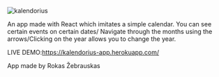 ![kalendorius](https://user-images.githubusercontent.com/62246716/96445424-88e29d80-1218-11eb-8256-499934c30fe3.png)

An app made with React which imitates a simple calendar. You can see certain events on certain dates/ Navigate through the months using the arrows/Clicking on the year allows you to change the year.

LIVE DEMO:https://kalendorius-app.herokuapp.com/

App made by Rokas Žebrauskas
